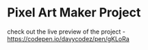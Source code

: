 # Pixel Art Maker Project

check out the live preview of the project - https://codepen.io/davycodez/pen/gKLoRa

